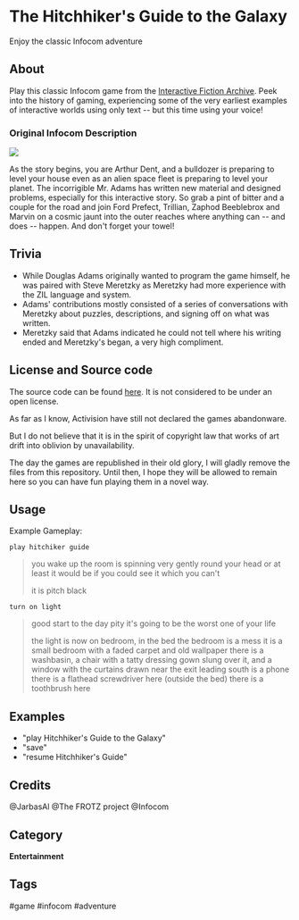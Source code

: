# The Hitchhiker's Guide to the Galaxy

Enjoy the classic Infocom adventure

## About 
Play this classic Infocom game from the [Interactive Fiction Archive](http://www.ifarchive.org/).  Peek into the history of gaming, experiencing some of the very earliest examples of interactive worlds using only text -- but this time using your voice!


### Original Infocom Description
![](http://infocom.elsewhere.org/gallery/hhgttg/front_th.jpg)

As the story begins, you are Arthur Dent, and a bulldozer is preparing to level your house even as an alien space fleet is preparing to level your planet. The incorrigible Mr. Adams has written new material and designed problems, especially for this interactive story. So grab a pint of bitter and a couple for the road and join Ford Prefect, Trillian, Zaphod Beeblebrox and Marvin on a cosmic jaunt into the outer reaches where anything can -- and does -- happen. And don't forget your towel!

## Trivia

- While Douglas Adams originally wanted to program the game himself, he was paired with Steve Meretzky as Meretzky had more experience with the ZIL language and system.
- Adams' contributions mostly consisted of a series of conversations with Meretzky about puzzles, descriptions, and signing off on what was written.
- Meretzky said that Adams indicated he could not tell where his writing ended and Meretzky's began, a very high compliment.

## License and Source code

The source code can be found [here](https://github.com/historicalsource/hitchhikersguide).  It is not considered to be under an open license.

As far as I know, Activision have still not declared the games abandonware. 

But I do not believe that it is in the spirit of copyright law that works of art drift into oblivion by unavailability. 
 
The day the games are republished in their old glory, I will gladly remove the files from this repository. Until then, I hope they will be allowed to remain here so you can have fun playing them in a novel way.


## Usage

Example Gameplay:

 ``play hitchiker guide``

  > you wake up
  > the room is spinning very gently round your head
  > or at least it would be if you could see it which you can't
  > 
 > it is pitch black
 > 
 > 

 ``turn on light``

 > good start to the day
 > pity it's going to be the worst one of your life
 > 
 > the light is now on
 > bedroom, in the bed the bedroom is a mess
 > it is a small bedroom with a faded carpet and old wallpaper
 > there is a washbasin, a chair with a tatty dressing gown slung over it, and a window with the curtains drawn
 > near the exit leading south is a phone
 > there is a flathead screwdriver here
 > (outside the bed) there is a toothbrush here

## Examples 
* "play Hitchhiker's Guide to the Galaxy"
* "save"
* "resume Hitchhiker's Guide"

## Credits 
@JarbasAl
@The FROTZ project
@Infocom

## Category
**Entertainment**

## Tags
#game
#infocom
#adventure
